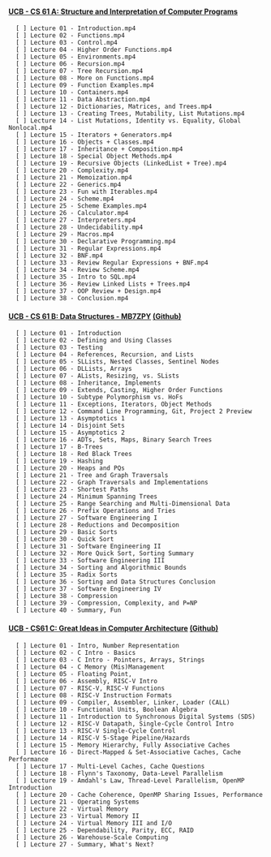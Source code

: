 #### [UCB - CS 61 A: Structure and Interpretation of Computer Programs](https://inst.eecs.berkeley.edu/~cs61a/sp21/)<br>
      
      [ ] Lecture 01 - Introduction.mp4
      [ ] Lecture 02 - Functions.mp4
      [ ] Lecture 03 - Control.mp4 
      [ ] Lecture 04 - Higher Order Functions.mp4 
      [ ] Lecture 05 - Environments.mp4
      [ ] Lecture 06 - Recursion.mp4
      [ ] Lecture 07 - Tree Recursion.mp4
      [ ] Lecture 08 - More on Functions.mp4                                      
      [ ] Lecture 09 - Function Examples.mp4                                             
      [ ] Lecture 10 - Containers.mp4                                                   
      [ ] Lecture 11 - Data Abstraction.mp4                                             
      [ ] Lecture 12 - Dictionaries, Matrices, and Trees.mp4                            
      [ ] Lecture 13 - Creating Trees, Mutability, List Mutations.mp4                   
      [ ] Lecture 14 - List Mutations, Identity vs. Equality, Global Nonlocal.mp4        
      [ ] Lecture 15 - Iterators + Generators.mp4                                        
      [ ] Lecture 16 - Objects + Classes.mp4                                             
      [ ] Lecture 17 - Inheritance + Composition.mp4                                     
      [ ] Lecture 18 - Special Object Methods.mp4                                       
      [ ] Lecture 19 - Recursive Objects (LinkedList + Tree).mp4                        
      [ ] Lecture 20 - Complexity.mp4                                                   
      [ ] Lecture 21 - Memoization.mp4                                                  
      [ ] Lecture 22 - Generics.mp4                                                     
      [ ] Lecture 23 - Fun with Iterables.mp4                                           
      [ ] Lecture 24 - Scheme.mp4                                                       
      [ ] Lecture 25 - Scheme Examples.mp4                                              
      [ ] Lecture 26 - Calculator.mp4                                                   
      [ ] Lecture 27 - Interpreters.mp4                                                 
      [ ] Lecture 28 - Undecidability.mp4                                               
      [ ] Lecture 29 - Macros.mp4                                                       
      [ ] Lecture 30 - Declarative Programming.mp4
      [ ] Lecture 31 - Regular Expressions.mp4 
      [ ] Lecture 32 - BNF.mp4
      [ ] Lecture 33 - Review Regular Expressions + BNF.mp4
      [ ] Lecture 34 - Review Scheme.mp4 
      [ ] Lecture 35 - Intro to SQL.mp4
      [ ] Lecture 36 - Review Linked Lists + Trees.mp4   
      [ ] Lecture 37 - OOP Review + Design.mp4   
      [ ] Lecture 38 - Conclusion.mp4
      
#### [UCB - CS 61 B: Data Structures - MB7ZPY](https://sp21.datastructur.es/) [(Github)](https://github.com/orgs/Berkeley-CS61B/repositories)<br>

      [ ] Lecture 01 - Introduction                 
      [ ] Lecture 02 - Defining and Using Classes
      [ ] Lecture 03 - Testing
      [ ] Lecture 04 - References, Recursion, and Lists
      [ ] Lecture 05 - SLLists, Nested Classes, Sentinel Nodes
      [ ] Lecture 06 - DLLists, Arrays
      [ ] Lecture 07 - ALists, Resizing, vs. SLists
      [ ] Lecture 08 - Inheritance, Implements
      [ ] Lecture 09 - Extends, Casting, Higher Order Functions
      [ ] Lecture 10 - Subtype Polymorphism vs. HoFs
      [ ] Lecture 11 - Exceptions, Iterators, Object Methods
      [ ] Lecture 12 - Command Line Programming, Git, Project 2 Preview
      [ ] Lecture 13 - Asymptotics 1
      [ ] Lecture 14 - Disjoint Sets
      [ ] Lecture 15 - Asymptotics 2
      [ ] Lecture 16 - ADTs, Sets, Maps, Binary Search Trees
      [ ] Lecture 17 - B-Trees
      [ ] Lecture 18 - Red Black Trees
      [ ] Lecture 19 - Hashing
      [ ] Lecture 20 - Heaps and PQs
      [ ] Lecture 21 - Tree and Graph Traversals
      [ ] Lecture 22 - Graph Traversals and Implementations
      [ ] Lecture 23 - Shortest Paths
      [ ] Lecture 24 - Minimum Spanning Trees
      [ ] Lecture 25 - Range Searching and Multi-Dimensional Data
      [ ] Lecture 26 - Prefix Operations and Tries
      [ ] Lecture 27 - Software Engineering I
      [ ] Lecture 28 - Reductions and Decomposition
      [ ] Lecture 29 - Basic Sorts
      [ ] Lecture 30 - Quick Sort
      [ ] Lecture 31 - Software Engineering II
      [ ] Lecture 32 - More Quick Sort, Sorting Summary
      [ ] Lecture 33 - Software Engineering III
      [ ] Lecture 34 - Sorting and Algorithmic Bounds
      [ ] Lecture 35 - Radix Sorts
      [ ] Lecture 36 - Sorting and Data Structures Conclusion
      [ ] Lecture 37 - Software Engineering IV
      [ ] Lecture 38 - Compression
      [ ] Lecture 39 - Compression, Complexity, and P=NP
      [ ] Lecture 40 - Summary, Fun

#### [UCB - CS61 C: Great Ideas in Computer Architecture](https://cs61c.org/sp22/) [(Github)](https://github.com/orgs/61c-teach/repositories)<br>

      [ ] Lecture 01 - Intro, Number Representation
      [ ] Lecture 02 - C Intro - Basics
      [ ] Lecture 03 - C Intro - Pointers, Arrays, Strings
      [ ] Lecture 04 - C Memory (Mis)Management
      [ ] Lecture 05 - Floating Point, 
      [ ] Lecture 06 - Assembly, RISC-V Intro
      [ ] Lecture 07 - RISC-V, RISC-V Functions
      [ ] Lecture 08 - RISC-V Instruction Formats
      [ ] Lecture 09 - Compiler, Assembler, Linker, Loader (CALL)
      [ ] Lecture 10 - Functional Units, Boolean Algebra
      [ ] Lecture 11 - Introduction to Synchronous Digital Systems (SDS)
      [ ] Lecture 12 - RISC-V Datapath, Single-Cycle Control Intro
      [ ] Lecture 13 - RISC-V Single-Cycle Control
      [ ] Lecture 14 - RISC-V 5-Stage Pipeline/Hazards
      [ ] Lecture 15 - Memory Hierarchy, Fully Associative Caches
      [ ] Lecture 16 - Direct-Mapped & Set-Associative Caches, Cache Performance
      [ ] Lecture 17 - Multi-Level Caches, Cache Questions
      [ ] Lecture 18 - Flynn's Taxonomy, Data-Level Parallelism
      [ ] Lecture 19 - Amdahl's Law, Thread-Level Parallelism, OpenMP Introduction
      [ ] Lecture 20 - Cache Coherence, OpenMP Sharing Issues, Performance
      [ ] Lecture 21 - Operating Systems
      [ ] Lecture 22 - Virtual Memory
      [ ] Lecture 23 - Virtual Memory II
      [ ] Lecture 24 - Virtual Memory III and I/O
      [ ] Lecture 25 - Dependability, Parity, ECC, RAID
      [ ] Lecture 26 - Warehouse-Scale Computing
      [ ] Lecture 27 - Summary, What's Next?
